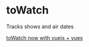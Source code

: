 # toWatch
Tracks shows and air dates

[toWatch now with vuejs + vuex](https://chetanpate1.github.io/toWatch)

